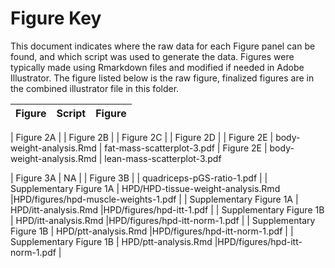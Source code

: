 Figure Key
============

This document indicates where the raw data for each Figure panel can be found, and which script was used to generate the data.  Figures were typically made using Rmarkdown files and modified if needed in Adobe Illustrator.  The figure listed below is the raw figure, finalized figures are in the combined illustrator file in this folder.

| Figure | Script | Figure |
|--------|--------|--------|

| Figure 2A |
| Figure 2B |
| Figure 2C | 
| Figure 2D |
| Figure 2E | body-weight-analysis.Rmd | fat-mass-scatterplot-3.pdf
| Figure 2E | body-weight-analysis.Rmd | lean-mass-scatterplot-3.pdf

| Figure 3A | NA |
| Figure 3B | | quadriceps-pGS-ratio-1.pdf | 
| Supplementary Figure 1A | HPD/HPD-tissue-weight-analysis.Rmd |HPD/figures/hpd-muscle-weights-1.pdf |
| Supplementary Figure 1A | HPD/itt-analysis.Rmd |HPD/figures/hpd-itt-1.pdf |
| Supplementary Figure 1B | HPD/itt-analysis.Rmd |HPD/figures/hpd-itt-norm-1.pdf |
| Supplementary Figure 1B | HPD/ptt-analysis.Rmd |HPD/figures/hpd-itt-norm-1.pdf |
| Supplementary Figure 1B | HPD/ptt-analysis.Rmd |HPD/figures/hpd-itt-norm-1.pdf |
